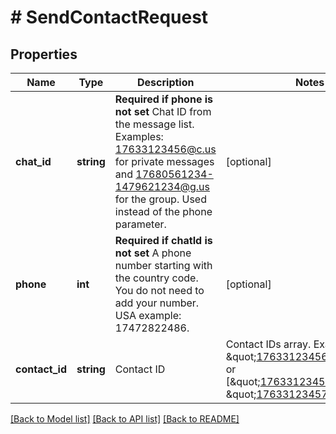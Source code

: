 # # SendContactRequest

## Properties

Name | Type | Description | Notes
------------ | ------------- | ------------- | -------------
**chat_id** | **string** | **Required if phone is not set**  Chat ID from the message list. Examples: 17633123456@c.us for private messages and 17680561234-1479621234@g.us for the group. Used instead of the phone parameter. | [optional] 
**phone** | **int** | **Required if chatId is not set**  A phone number starting with the country code. You do not need to add your number.   USA example: 17472822486. | [optional] 
**contact_id** | **string** | Contact ID | Contact IDs array. Example: \&quot;17633123456@c.us\&quot; or [\&quot;17633123456@c.us\&quot;, \&quot;17633123457@c.us\&quot;] | 

[[Back to Model list]](../../README.md#documentation-for-models) [[Back to API list]](../../README.md#documentation-for-api-endpoints) [[Back to README]](../../README.md)



